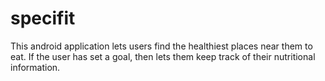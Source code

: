 # specifit
This android application lets users find the healthiest places near them to eat. If the user has set a goal, then lets them keep track of their nutritional information.

